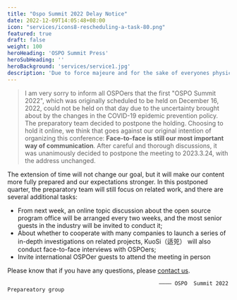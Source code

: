 ```yaml
---
title: "Ospo Summit 2022 Delay Notice"
date: 2022-12-09T14:05:48+08:00
icon: "services/icons8-rescheduling-a-task-80.png"
featured: true
draft: false
weight: 100
heroHeading: 'OSPO Summit Press'
heroSubHeading: ''
heroBackground: 'services/service1.jpg'
description: 'Due to force majeure and for the sake of everyones physical and mental health, the preparatory team decided to postpone the event.'
--- 
```


> I am very sorry to inform all OSPOers that the first "OSPO Summit 2022", which was originally scheduled to be held on December 16, 2022, could not be held on that day due to the uncertainty brought about by the changes in the COVID-19 epidemic prevention policy. The preparatory team decided to postpone the holding. Choosing to hold it online, we think that goes against our original intention of organizing this conference: **Face-to-face is still our most important way of communication**. After careful and thorough discussions, it was unanimously decided to postpone the meeting to 2023.3.24, with the address unchanged.

The extension of time will not change our goal, but it will make our content more fully prepared and our expectations stronger. In this postponed quarter, the preparatory team will still focus on related work, and there are several additional tasks:

* From next week, an online topic discussion about the open source program office will be arranged every two weeks, and the most senior guests in the industry will be invited to conduct it;
* About whether to cooperate with many companies to launch a series of in-depth investigations on related projects, KuoSi（适兕） will also conduct face-to-face interviews with OSPOers;
* Invite international OSPOer guests to attend the meeting in person

Please know that if you have any questions, please [contact us](/about/).

                                                    ———— OSPO  Summit 2022 Prepareatory group